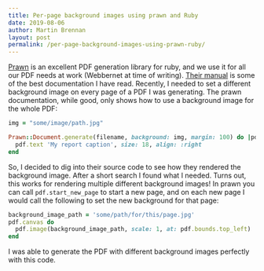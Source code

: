```yaml
---
title: Per-page background images using prawn and Ruby
date: 2019-08-06
author: Martin Brennan
layout: post
permalink: /per-page-background-images-using-prawn-ruby/
---
```


[Prawn](https://github.com/prawnpdf/prawn) is an excellent PDF generation library for ruby, and we use it for all our PDF needs at work (Webbernet at time of writing). [Their manual](http://prawnpdf.org/manual.pdf) is some of the best documentation I have read. Recently, I needed to set a different background image on every page of a PDF I was generating. The prawn documentation, while good, only shows how to use a background image for the whole PDF:

```ruby
img = "some/image/path.jpg"

Prawn::Document.generate(filename, background: img, margin: 100) do |pdf|
  pdf.text 'My report caption', size: 18, align: :right
end
```

So, I decided to dig into their source code to see how they rendered the background image. After a short search I found what I needed. Turns out, this works for rendering multiple different background images! In prawn you can call `pdf.start_new_page` to start a new page, and on each new page I would call the following to set the new background for that page:

```ruby
background_image_path = 'some/path/for/this/page.jpg'
pdf.canvas do
  pdf.image(background_image_path, scale: 1, at: pdf.bounds.top_left)
end
```

I was able to generate the PDF with different background images perfectly with this code.